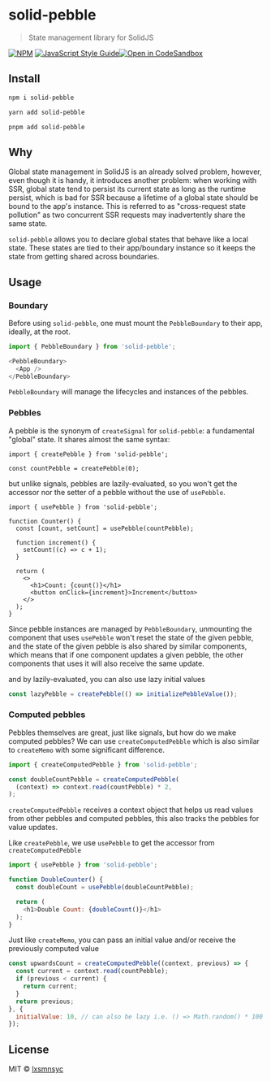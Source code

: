 # solid-pebble

> State management library for SolidJS

[![NPM](https://img.shields.io/npm/v/solid-pebble.svg)](https://www.npmjs.com/package/solid-pebble) [![JavaScript Style Guide](https://badgen.net/badge/code%20style/airbnb/ff5a5f?icon=airbnb)](https://github.com/airbnb/javascript)[![Open in CodeSandbox](https://img.shields.io/badge/Open%20in-CodeSandbox-blue?style=flat-square&logo=codesandbox)](https://codesandbox.io/s/github/LXSMNSYC/solid-pebble/tree/main/examples/demo)

## Install

```bash
npm i solid-pebble
```

```bash
yarn add solid-pebble
```

```bash
pnpm add solid-pebble
```

## Why

Global state management in SolidJS is an already solved problem, however, even though it is handy, it introduces another problem: when working with SSR, global state tend to persist its current state as long as the runtime persist, which is bad for SSR because a lifetime of a global state should be bound to the app's instance. This is referred to as "cross-request state pollution" as two concurrent SSR requests may inadvertently share the same state.

`solid-pebble` allows you to declare global states that behave like a local state. These states are tied to their app/boundary instance so it keeps the state from getting shared across boundaries.

## Usage

### Boundary

Before using `solid-pebble`, one must mount the `PebbleBoundary` to their app, ideally, at the root.

```js
import { PebbleBoundary } from 'solid-pebble';

<PebbleBoundary>
  <App />
</PebbleBoundary>
```

`PebbleBoundary` will manage the lifecycles and instances of the pebbles.

### Pebbles

A pebble is the synonym of `createSignal` for `solid-pebble`: a fundamental "global" state. It shares almost the same syntax:

```tsx
import { createPebble } from 'solid-pebble';

const countPebble = createPebble(0);
```

but unlike signals, pebbles are lazily-evaluated, so you won't get the accessor nor the setter of a pebble without the use of `usePebble`.

```tsx
import { usePebble } from 'solid-pebble';

function Counter() {
  const [count, setCount] = usePebble(countPebble);
  
  function increment() {
    setCount((c) => c + 1);
  }

  return (
    <> 
      <h1>Count: {count()}</h1>
      <button onClick={increment}>Increment</button>
    </>
  );
}
```

Since pebble instances are managed by `PebbleBoundary`, unmounting the component that uses `usePebble` won't reset the state of the given pebble, and the state of the given pebble is also shared by similar components, which means that if one component updates a given pebble, the other components that uses it will also receive the same update.

and by lazily-evaluated, you can also use lazy initial values

```js
const lazyPebble = createPebble(() => initializePebbleValue());
```

### Computed pebbles

Pebbles themselves are great, just like signals, but how do we make computed pebbles? We can use `createComputedPebble` which is also similar to `createMemo` with some significant difference.

```js
import { createComputedPebble } from 'solid-pebble';

const doubleCountPebble = createComputedPebble(
  (context) => context.read(countPebble) * 2,
);
```

`createComputedPebble` receives a context object that helps us read values from other pebbles and computed pebbles, this also tracks the pebbles for value updates.

Like `createPebble`, we use `usePebble` to get the accessor from `createComputedPebble`

```js
import { usePebble } from 'solid-pebble';

function DoubleCounter() {
  const doubleCount = usePebble(doubleCountPebble);

  return (
    <h1>Double Count: {doubleCount()}</h1>
  );
}
```

Just like `createMemo`, you can pass an initial value and/or receive the previously computed value

```js
const upwardsCount = createComputedPebble((context, previous) => {
  const current = context.read(countPebble);
  if (previous < current) {
    return current;
  }
  return previous;
}, {
  initialValue: 10, // can also be lazy i.e. () => Math.random() * 100
});
```

## License

MIT © [lxsmnsyc](https://github.com/lxsmnsyc)
